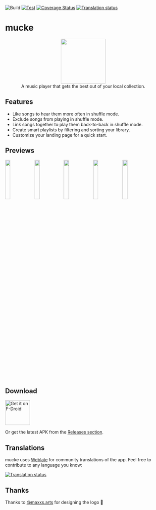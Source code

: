 ![Build](https://github.com/moritz-weber/mucke/workflows/Build/badge.svg)
[![Test](https://github.com/moritz-weber/mucke/actions/workflows/test.yml/badge.svg)](https://github.com/moritz-weber/mucke/actions/workflows/test.yml)
[![Coverage Status](https://coveralls.io/repos/github/moritz-weber/mucke/badge.svg?branch=master)](https://coveralls.io/github/moritz-weber/mucke?branch=master)
[![Translation status](https://hosted.weblate.org/widgets/mucke/-/app/svg-badge.svg)](https://hosted.weblate.org/engage/mucke/)

# mucke

<p align="center">
<img src="src/android/app/src/main/res/mipmap-xxxhdpi/ic_launcher.png" width="144px"/>
<br>
A music player that gets the best out of your local collection.
</p>

<!-- A music player that treats your precious files like no one else. -->

## Features

- Like songs to hear them more often in shuffle mode.
- Exclude songs from playing in shuffle mode.
- Link songs together to play them back-to-back in shuffle mode.
- Create smart playlists by filtering and sorting your library.
- Customize your landing page for a quick start.

## Previews

<img src="metadata/en-US/images/phoneScreenshots/1.png" width="18%" />&nbsp;<img src="metadata/en-US/images/phoneScreenshots/2.png" width="18%" />&nbsp;<img src="metadata/en-US/images/phoneScreenshots/3.png" width="18%" />&nbsp;<img src="metadata/en-US/images/phoneScreenshots/4.png" width="18%" />&nbsp;<img src="metadata/en-US/images/phoneScreenshots/5.png" width="18%" />

## Download

[<img src="https://fdroid.gitlab.io/artwork/badge/get-it-on.png"
     alt="Get it on F-Droid"
     height="80">](https://f-droid.org/packages/rocks.mucke/)

Or get the latest APK from the [Releases section](https://github.com/moritz-weber/mucke/releases/latest).

## Translations

mucke uses [Weblate](https://hosted.weblate.org/engage/mucke/) for community translations of the app. Feel free to contribute to any language you know:

[![Translation status](https://hosted.weblate.org/widgets/mucke/-/multi-auto.svg)](https://hosted.weblate.org/engage/mucke/)

## Thanks

Thanks to [@maxxs.arts](https://www.instagram.com/maxxs.arts/) for designing the logo 🤘
